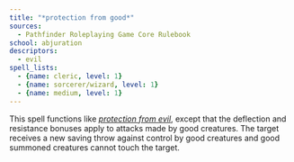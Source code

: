 ```yaml
---
title: "*protection from good*"
sources:
  - Pathfinder Roleplaying Game Core Rulebook
school: abjuration
descriptors:
  - evil
spell_lists:
  - {name: cleric, level: 1}
  - {name: sorcerer/wizard, level: 1}
  - {name: medium, level: 1}
---
```


This spell functions like [*protection from evil*](/spells/protection-from-evil/), except that the deflection and resistance bonuses apply to attacks made by good creatures. The target receives a new saving throw against control by good creatures and good summoned creatures cannot touch the target.

